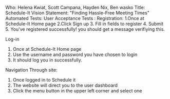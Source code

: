 Who: Helena Kwiat, Scott Campana, Hayden Nix, Ben wasko
Title: Schedule-It
Vision Statement: "Finding Hassle-Free Meeting Times"
Automated Tests:
User Acceptance Tests :
Registration:
1.Once at Schedule-It Home page 
2.Click Sign up
3. Fill in fields to register
4. Submit
5. You've registered successfully! you should get a message verifiying this.

Log-in
1. Once at Schedule-It Home page
2. Use the username and password you have chosen to login
3. It should log you in successfully.

Navigation Through site:
1. Once logged in to Schedule it
2. The website will direct you to the user dashboard
3. Click the menu button in the upper left corner and select one 



